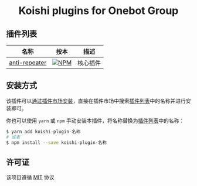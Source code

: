 <h1 align="center">Koishi plugins for Onebot Group</h1>

## 插件列表

|                                       名称                                       |                                                            按本                                                             |   描述   |
| :------------------------------------------------------------------------------: | :-------------------------------------------------------------------------------------------------------------------------: | :------: |
| [anti-repeater](https://github.com/SaarChaffee/koishi-plugins-obgmgr/tree/master/packages/anti-repeater) | [![NPM](https://img.shields.io/npm/v/koishi-plugin-anti-repeater?style=flat-square)](https://www.npmjs.com/package/koishi-plugin-anti-repeater) | 核心插件 |

## 安装方式

该插件可以[通过插件市场安装](https://koishi.chat/zh-CN/manual/usage/market.html)，直接在插件市场中搜索[插件列表](#插件列表)中的名称并进行安装即可。

你也可以使用 `yarn` 或 `npm` 手动安装本插件，将名称替换为[插件列表](#插件列表)中的名称：

```bash
$ yarn add koishi-plugin-名称
# 或者
$ npm install --save koishi-plugin-名称
```

## 许可证

该项目遵循 [MIT](./LICENSE) 协议
